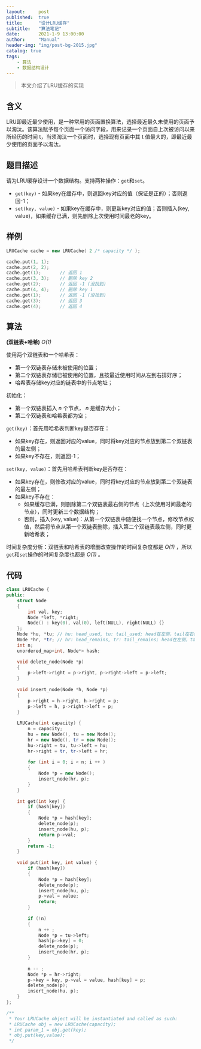 ```yaml
---
layout:     post
published:  true
title:      "设计LRU缓存"
subtitle:   "算法笔记"
date:       2021-1-9 13:00:00
author:     "Manual"
header-img: "img/post-bg-2015.jpg"
catalog: true
tags:
    - 算法
    - 数据结构设计
---
```


> 本文介绍了LRU缓存的实现

## 含义

LRU即最近最少使用，是一种常用的页面置换算法，选择最近最久未使用的页面予以淘汰。该算法赋予每个页面一个访问字段，用来记录一个页面自上次被访问以来所经历的时间 t，当须淘汰一个页面时，选择现有页面中其 t 值最大的，即最近最少使用的页面予以淘汰。

## 题目描述

请为LRU缓存设计一个数据结构。支持两种操作：`get`和`set`。

- `get(key)` - 如果key在缓存中，则返回key对应的值（保证是正的）；否则返回-1；
- `set(key, value)` - 如果key在缓存中，则更新key对应的值；否则插入(key, value)，如果缓存已满，则先删除上次使用时间最老的key。

## 样例

```c++
LRUCache cache = new LRUCache( 2 /* capacity */ );

cache.put(1, 1);
cache.put(2, 2);
cache.get(1);       // 返回 1
cache.put(3, 3);    // 删除 key 2
cache.get(2);       // 返回 -1 (没找到)
cache.put(4, 4);    // 删除 key 1
cache.get(1);       // 返回 -1 (没找到)
cache.get(3);       // 返回 3
cache.get(4);       // 返回 4
```

## 算法

**(双链表+哈希)** *O(1)*

使用两个双链表和一个哈希表：

* 第一个双链表存储未被使用的位置；
* 第二个双链表存储已被使用的位置，且按最近使用时间从左到右排好序；
* 哈希表存储key对应的链表中的节点地址；

初始化：

* 第一个双链表插入 *n* 个节点， *n* 是缓存大小；
* 第二个双链表和哈希表都为空；

`get(key)`：首先用哈希表判断key是否存在：

* 如果key存在，则返回对应的value，同时将key对应的节点放到第二个双链表的最左侧；
* 如果key不存在，则返回-1；

`set(key, value)`：首先用哈希表判断key是否存在：

* 如果key存在，则修改对应的value，同时将key对应的节点放到第二个双链表的最左侧；
* 如果key不存在：
  * 如果缓存已满，则删除第二个双链表最右侧的节点（上次使用时间最老的节点），同时更新三个数据结构；
  * 否则，插入(key, value)：从第一个双链表中随便找一个节点，修改节点权值，然后将节点从第一个双链表删除，插入第二个双链表最左侧，同时更新哈希表；

时间复杂度分析：双链表和哈希表的增删改查操作的时间复杂度都是 *O(1)* ，所以`get`和`set`操作的时间复杂度也都是 *O(1)* 。

## 代码

```c++
class LRUCache {
public:
    struct Node
    {
        int val, key;
        Node *left, *right;
        Node() : key(0), val(0), left(NULL), right(NULL) {}
    };
    Node *hu, *tu; // hu: head_used, tu: tail_used; head在左侧，tail在右侧
    Node *hr, *tr; // hr: head_remains, tr: tail_remains; head在左侧，tail在右侧
    int n;
    unordered_map<int, Node*> hash;

    void delete_node(Node *p)
    {
        p->left->right = p->right, p->right->left = p->left;
    }
    
    void insert_node(Node *h, Node *p)
    {
        p->right = h->right, h->right = p;
        p->left = h, p->right->left = p;
    }
    
    LRUCache(int capacity) {
        n = capacity;
        hu = new Node(), tu = new Node();
        hr = new Node(), tr = new Node();
        hu->right = tu, tu->left = hu;
        hr->right = tr, tr->left = hr;
    
        for (int i = 0; i < n; i ++ )
        {
            Node *p = new Node();
            insert_node(hr, p);
        }
    }
    
    int get(int key) {
        if (hash[key])
        {
            Node *p = hash[key];
            delete_node(p);
            insert_node(hu, p);
            return p->val;
        }
        return -1;
    }
    
    void put(int key, int value) {
        if (hash[key])
        {
            Node *p = hash[key];
            delete_node(p);
            insert_node(hu, p);
            p->val = value;
            return;
        }
    
        if (!n)
        {
            n ++ ;
            Node *p = tu->left;
            hash[p->key] = 0;
            delete_node(p);
            insert_node(hr, p);
        }
    
        n -- ;
        Node *p = hr->right;
        p->key = key, p->val = value, hash[key] = p;
        delete_node(p);
        insert_node(hu, p);
    }
};

/**
 * Your LRUCache object will be instantiated and called as such:
 * LRUCache obj = new LRUCache(capacity);
 * int param_1 = obj.get(key);
 * obj.put(key,value);
 */
```

